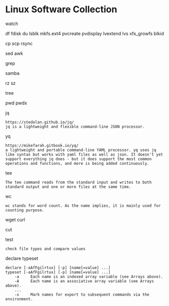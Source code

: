 # Linux Software Collection

watch

df fdisk du lsblk mkfs.ext4 pvcreate pvdisplay lvextend lvs xfs_growfs blkid

cp scp rsync 

sed awk 

grep

samba

rz sz

tree

pwd pwdx 

jq 

```
https://stedolan.github.io/jq/
jq is a lightweight and flexible command-line JSON processor.
```

yq

```
https://mikefarah.gitbook.io/yq/
a lightweight and portable command-line YAML processor. yq uses jq like syntax but works with yaml files as well as json. It doesn't yet support everything jq does - but it does support the most common operations and functions, and more is being added continuously.
```

tee

```
The tee command reads from the standard input and writes to both standard output and one or more files at the same time. 
```

wc

```
wc stands for word count. As the name implies, it is mainly used for counting purpose.
```

wget curl

cut

test

```
check file types and compare values
```

declare typeset 

```
declare [-aAfFgilrtux] [-p] [name[=value] ...]
typeset [-aAfFgilrtux] [-p] [name[=value] ...]
    -a     Each name is an indexed array variable (see Arrays above).
    -A     Each name is an associative array variable (see Arrays above).
    ...
    -x     Mark names for export to subsequent commands via the environment.
```
